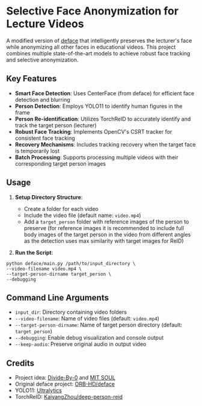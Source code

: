 # Selective Face Anonymization for Lecture Videos

A modified version of [deface](https://github.com/ORB-HD/deface) that intelligently preserves the lecturer's face while anonymizing all other faces in educational videos. This project combines multiple state-of-the-art models to achieve robust face tracking and selective anonymization.

## Key Features

- **Smart Face Detection**: Uses CenterFace (from deface) for efficient face detection and blurring
- **Person Detection**: Employs YOLO11 to identify human figures in the frame
- **Person Re-identification**: Utilizes TorchReID to accurately identify and track the target person (lecturer)
- **Robust Face Tracking**: Implements OpenCV's CSRT tracker for consistent face tracking
- **Recovery Mechanisms**: Includes tracking recovery when the target face is temporarily lost
- **Batch Processing**: Supports processing multiple videos with their corresponding target person images

## Usage

1. **Setup Directory Structure**:
   - Create a folder for each video
   - Include the video file (default name: `video.mp4`)
   - Add a `target_person` folder with reference images of the person to preserve (for reference images it is recommended to include full body images of the target person in the video from different angles as the detection uses max similarity with target images for ReID)

2. **Run the Script**:

```
python deface/main.py /path/to/input_directory \
--video-filename video.mp4 \
--target-person-dirname target_person \
--debugging
```

## Command Line Arguments

- `input_dir`: Directory containing video folders
- `--video-filename`: Name of video files (default: `video.mp4`)
- `--target-person-dirname`: Name of target person directory (default: `target_person`)
- `--debugging`: Enable debug visualization and console output
- `--keep-audio`: Preserve original audio in output video

## Credits

- Project idea: [Divide-By-0](https://github.com/Divide-By-0/) and [MIT SOUL](http://soul.mit.edu/)
- Original deface project: [ORB-HD/deface](https://github.com/ORB-HD/deface)
- YOLO11: [Ultralytics](https://github.com/ultralytics/ultralytics)
- TorchReID: [KaiyangZhou/deep-person-reid](https://github.com/KaiyangZhou/deep-person-reid)